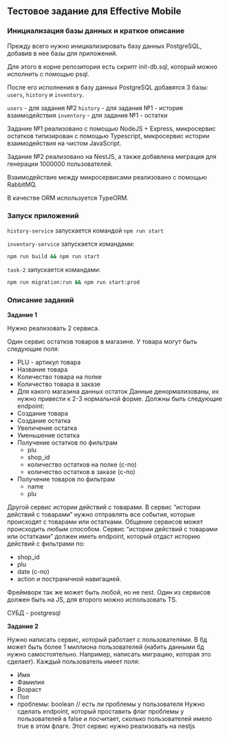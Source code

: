 ## Тестовое задание для Effective Mobile

### Инициализация базы данных и краткое описание

Прежду всего нужно инициализировать базу данных PostgreSQL, добавив в нее базы для приложений.

Для этого в корне репозитория есть скрипт init-db.sql, который можно исполнить с помощью psql.

После его исполнения в базу данных PostgreSQL добавятся 3 базы: `users`, `history` и `inventory`.

`users` - для задания №2
`history` - для задания №1 - история взаимодействия
`inventory` - для задания №1 - остатки

Задание №1 реализовано с помощью NodeJS + Express, микросервис остатков типизирован с помощью Typescript, микросервис истории взаимодействия на чистом JavaScript.

Задание №2 реализовано на NestJS, а также добавлена миграция для генерации 1000000 пользователей.

Взаимодействие между микросервисами реализовано с помощью RabbitMQ.

В качестве ORM используется TypeORM.

### Запуск приложений

`history-service` запускается командой `npm run start`

`inventory-service` запускается командами:

```bash
npm run build && npm run start
```

`task-2` запускается командами:

```bash
npm run migration:run && npm run start:prod
```

### Описание заданий

**Задание 1**

Нужно реализовать 2 сервиса.

Один сервис остатков товаров в магазине. У товара могут быть следующие поля:

- PLU - артикул товара
- Название товара
- Количество товара на полке
- Количество товара в заказе
- Для какого магазина данных остаток
  Данные денормализованы, их нужно привести к 2-3 нормальной форме.
  Должны быть следующие endpoint:
- Создание товара
- Создание остатка
- Увеличение остатка
- Уменьшение остатка
- Получение остатков по фильтрам
  - plu
  - shop_id
  - количество остатков на полке (с-по)
  - количество остатков в заказе (с-по)
- Получение товаров по фильтрам
  - name
  - plu

Другой сервис истории действий с товарами.
В сервис “истории действий с товарами” нужно отправлять все события, которые происходят с товарами или остатками. Общение сервисов может происходить любым способом. Сервис “истории действий с товарами или остатками” должен иметь endpoint, который отдаст историю действий с фильтрами по:

- shop_id
- plu
- date (с-по)
- action
  и постраничной навигацией.

Фреймворк так же может быть любой, но не nest. Один из сервисов должен быть на JS, для второго можно использовать TS.

СУБД - postgresql

**Задание 2**

Нужно написать сервис, который работает с пользователями. В бд может быть более 1 миллиона пользователей (набить данными бд нужно самостоятельно. Например, написать миграцию, которая это сделает). Каждый пользователь имеет поля:

- Имя
- Фамилия
- Возраст
- Пол
- проблемы: boolean // есть ли проблемы у пользователя
  Нужно сделать endpoint, который проставить флаг проблемы у пользователей в false и посчитает, сколько пользователей имело true в этом флаге. Этот сервис нужно реализовать на nestjs
